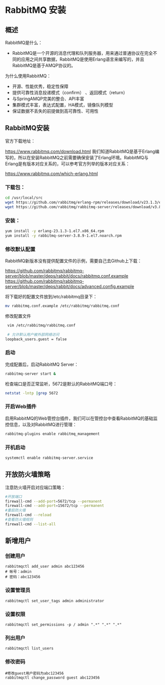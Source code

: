# RabbitMQ 安装

## 概述

RabbitMQ是什么：

- RabbitMQ是一个开源的消息代理和队列服务器，用来通过普通协议在完全不同的应用之间共享数据，RabbitMQ是使用Erlang语言来编写的，并且RabbitMQ是基于AMQP协议的。

为什么使用RabbitMQ：

- 开源、性能优秀，稳定性保障
- 提供可靠性消息投递模式（confirm） 、返回模式（return）
- 与SpringAMQP完美的整合、API丰富
- 集群模式丰富，表达式配置，HA模式，镜像队列模型
- 保证数据不丢失的前提做到高可靠性、可用性

## RabbitMQ安装

官方下载地址：

 https://www.rabbitmq.com/download.html
我们知道RabbitMQ是基于Erlang编写的，所以在安装RabbitMQ之前需要确保安装了Erlang环境。RabbitMQ与Erlang是有版本对应关系的，可以参考官方列举的版本对应关系：

 https://www.rabbitmq.com/which-erlang.html

### 下载包：

```bash
cd /usr/local/src
wget https://github.com/rabbitmq/erlang-rpm/releases/download/v23.1.3/erlang-23.1.3-1.el7.x86_64.rpm
wget https://github.com/rabbitmq/rabbitmq-server/releases/download/v3.8.9/rabbitmq-server-3.8.9-1.el7.noarch.rpm

```

### 安装：

```bash
yum install -y erlang-23.1.3-1.el7.x86_64.rpm
yum install -y rabbitmq-server-3.8.9-1.el7.noarch.rpm
```

### 修改默认配置

RabbitMQ新版本没有提供配置文件的示例，需要自己去Github上下载：

 https://github.com/rabbitmq/rabbitmq-server/blob/master/deps/rabbit/docs/rabbitmq.conf.example
 https://github.com/rabbitmq/rabbitmq-server/blob/master/deps/rabbit/docs/advanced.config.example

将下载好的配置文件放到/etc/rabbitmq目录下：

```bash
mv rabbitmq.conf.example /etc/rabbitmq/rabbitmq.conf
```

修改配置文件

```bash
 vim /etc/rabbitmq/rabbitmq.conf
 
 # 允许默认用户被外部网络访问
loopback_users.guest = false
```

### 启动

完成配置后，启动RabbitMQ Server：

```bash
rabbitmq-server start &
```

检查端口是否正常监听，5672是默认的RabbitMQ端口号：

```bash
netstat -lntp |grep 5672
```

### 开启Web插件

启用RabbitMQ的Web管控台插件，我们可以在管控台中查看RabbitMQ的基础监控信息，以及对RabbitMQ进行管理：

```bash
rabbitmq-plugins enable rabbitmq_management
```

### 开机启动

```bash
systemctl enable rabbitmq-server.service
```



## 开放防火墙策略

注意防火墙开启对应端口策略：

```bash
#开放端口
firewall-cmd --add-port=5672/tcp --permanent
firewall-cmd --add-port=15672/tcp --permanent
#重启防火墙
firewall-cmd --reload
#查看防火墙规则
firewall-cmd --list-all
```

## 新增用户

### 创建用户

```
rabbitmqctl add_user admin abc123456
# 帐号：admin
# 密码：abc123456
```

### 设置管理员

```
rabbitmqctl set_user_tags admin administrator
```

### 设置权限

```
rabbitmqctl set_permissions -p / admin ".*" ".*" ".*"
```

### 列出用户

```
rabbitmqctl list_users
```

### 修改密码

```
#修改guest用户密码为abc123456
rabbitmqctl change_password guest abc123456
```